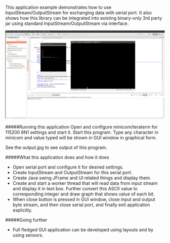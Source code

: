 This application example demonstrates how to use InputStream/OutputStream for exchanging data with 
serial port. It also shows how this library can be integrated into existing binary-only 3rd party
jar using standard InputStream/OutputStream via interface.

!["serial communication in java"](output.png?raw=true "serial communication in java")

#####Running this application
Open and configure minicom/teraterm for 115200 8N1 settings and start it. Start this program. Type 
any character in minicom and value typed will be shown in GUI window in graphical form. 
   
See the output.jpg to see output of this program.
   
#####What this application does and how it does
- Open serial port and configure it for desired settings.
- Create InputStream and OutputStream for this serial port.
- Create Java swing JFrame and UI related things and display them.
- Create and start a worker thread that will read data from input stream and display it in text 
box. Further convert this ASCII value to corresponding integer and draw graph that shows value 
of each bit.
- When close button is pressed in GUI window, close input and output byte stream, and then close 
serial port, and finally exit application explicitly.
	  
#####Going further
- Full fledged GUI application can be developed using layouts and by using sensors.
   

